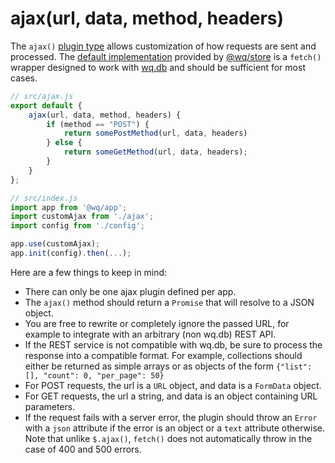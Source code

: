 # ajax(url, data, method, headers)

The `ajax()` [plugin type] allows customization of how requests are sent and processed.  The [default implementation][default-ajax] provided by [@wq/store] is a `fetch()` wrapper designed to work with [wq.db] and should be sufficient for most cases.

```javascript
// src/ajax.js
export default {
    ajax(url, data, method, headers) {
        if (method == "POST") {
            return somePostMethod(url, data, headers)
        } else {
            return someGetMethod(url, data, headers);
        }
    }
};

// src/index.js
import app from '@wq/app';
import customAjax from './ajax';
import config from './config';

app.use(customAjax);
app.init(config).then(...);
```

Here are a few things to keep in mind:

 * There can only be one ajax plugin defined per app.
 * The `ajax()` method should return a `Promise` that will resolve to a JSON object.
 * You are free to rewrite or completely ignore the passed URL, for example to integrate with an arbitrary (non wq.db) REST API. 
 * If the REST service is not compatible with wq.db, be sure to process the response into a compatible format.  For example, collections should either be returned as simple arrays or as objects of the form `{"list": [], "count": 0, "per_page": 50}`
 * For POST requests, the url is a `URL` object, and data is a `FormData` object.
 * For GET requests, the url a string, and data is an object containing URL parameters.
 * If the request fails with a server error, the plugin should throw an `Error` with a `json` attribute if the error is an object or a `text` attribute otherwise.  Note that unlike `$.ajax()`, `fetch()` does not automatically throw in the case of 400 and 500 errors.

[plugin type]: ./index.md
[default-ajax]: https://github.com/wq/wq.app/blob/master/packages/store/src/store.js#L353-L390
[@wq/store]: ../@wq/store.md
[wq.db]: ../wq.db/index.md
